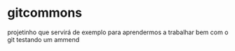 # gitcommons
projetinho que servirá de exemplo para aprendermos a trabalhar bem com o git
testando um ammend
